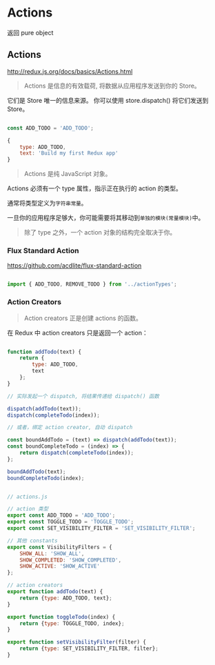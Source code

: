 # Actions


返回 pure object



## Actions

http://redux.js.org/docs/basics/Actions.html

> Actions 是信息的有效载荷, 将数据从应用程序发送到你的 Store。

它们是 Store 唯一的信息来源。
你可以使用 store.dispatch() 将它们发送到 Store。

```js

const ADD_TODO = 'ADD_TODO';

{
    type: ADD_TODO,
    text: 'Build my first Redux app'
}

```
> Actions 是纯 JavaScript 对象。

Actions 必须有一个 type 属性，指示正在执行的 action 的类型。

通常将类型定义为`字符串常量`。

一旦你的应用程序足够大，你可能需要将其移动到`单独的模块(常量模块)`中。

> 除了 type 之外，一个 action 对象的结构完全取决于你。

### Flux Standard Action

https://github.com/acdlite/flux-standard-action



```js

import { ADD_TODO, REMOVE_TODO } from '../actionTypes';

```


### Action Creators

> Action creators 正是创建 actions 的函数。

在 Redux 中 action creators 只是返回一个 action：

```js

function addTodo(text) {
    return {
        type: ADD_TODO,
        text
    };
}

// 实际发起一个 dispatch, 将结果传递给 dispatch() 函数

dispatch(addTodo(text));
dispatch(completeTodo(index));

// 或者，绑定 action creator, 自动 dispatch

const boundAddTodo = (text) => dispatch(addTodo(text));
const boundCompleteTodo = (index) => {
    return dispatch(completeTodo(index));
};

boundAddTodo(text);
boundCompleteTodo(index);

```


```js

// actions.js

// action 类型
export const ADD_TODO = 'ADD_TODO';
export const TOGGLE_TODO = 'TOGGLE_TODO';
export const SET_VISIBILITY_FILTER = 'SET_VISIBILITY_FILTER';

// 其他 constants
export const VisibilityFilters = {
    SHOW_ALL: 'SHOW_ALL',
    SHOW_COMPLETED: 'SHOW_COMPLETED',
    SHOW_ACTIVE: 'SHOW_ACTIVE'
};

// action creators
export function addTodo(text) {
    return {type: ADD_TODO, text};
}

export function toggleTodo(index) {
    return {type: TOGGLE_TODO, index};
}

export function setVisibilityFilter(filter) {
    return {type: SET_VISIBILITY_FILTER, filter};
}


```













